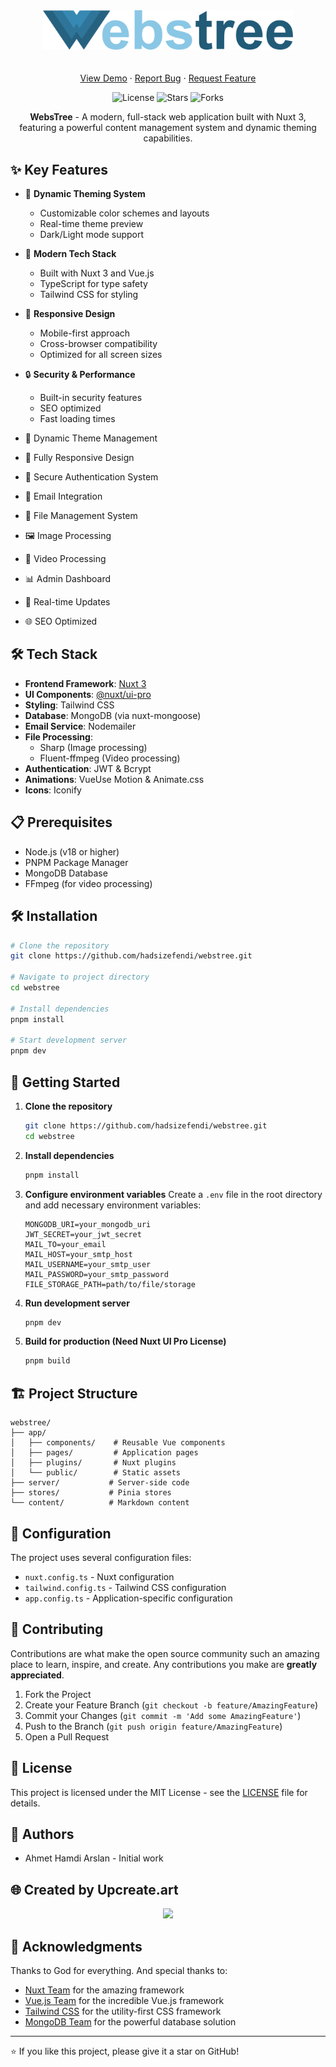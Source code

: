 <div align="center">
  <img src="./logo.svg" alt="WebsTree Logo" width="400" style="margin-bottom: 20px;"/>

  <p align="center">
    <a href="https://webstree.com">View Demo</a>
    ·
    <a href="https://github.com/hadsizefendi/webstree/issues">Report Bug</a>
    ·
    <a href="https://github.com/hadsizefendi/webstree/issues">Request Feature</a>
  </p>

  <p align="center">
    <img src="https://img.shields.io/github/license/hadsizefendi/webstree" alt="License">
    <img src="https://img.shields.io/github/stars/hadsizefendi/webstree" alt="Stars">
    <img src="https://img.shields.io/github/forks/hadsizefendi/webstree" alt="Forks">
  </p>


  <p align="center">
    <strong>WebsTree</strong> - A modern, full-stack web application built with Nuxt 3, featuring a powerful content management system and dynamic theming capabilities.
  </p>

</div>

## ✨ Key Features

- 🎨 **Dynamic Theming System**
  - Customizable color schemes and layouts
  - Real-time theme preview
  - Dark/Light mode support

- 🚀 **Modern Tech Stack**
  - Built with Nuxt 3 and Vue.js
  - TypeScript for type safety
  - Tailwind CSS for styling

- 📱 **Responsive Design**
  - Mobile-first approach
  - Cross-browser compatibility
  - Optimized for all screen sizes

- 🔒 **Security & Performance**
  - Built-in security features
  - SEO optimized
  - Fast loading times

- 🎨 Dynamic Theme Management
- 📱 Fully Responsive Design
- 🔐 Secure Authentication System
- 📧 Email Integration
- 📁 File Management System
- 🖼️ Image Processing
- 🎥 Video Processing
- 📊 Admin Dashboard
- 🔄 Real-time Updates
- 🌐 SEO Optimized

## 🛠️ Tech Stack

- **Frontend Framework**: [Nuxt 3](https://nuxt.com/)
- **UI Components**: [@nuxt/ui-pro](https://ui.nuxt.com/)
- **Styling**: Tailwind CSS
- **Database**: MongoDB (via nuxt-mongoose)
- **Email Service**: Nodemailer
- **File Processing**: 
  - Sharp (Image processing)
  - Fluent-ffmpeg (Video processing)
- **Authentication**: JWT & Bcrypt
- **Animations**: VueUse Motion & Animate.css
- **Icons**: Iconify

## 📋 Prerequisites

- Node.js (v18 or higher)
- PNPM Package Manager
- MongoDB Database
- FFmpeg (for video processing)

## 🛠️ Installation

```bash
# Clone the repository
git clone https://github.com/hadsizefendi/webstree.git

# Navigate to project directory
cd webstree

# Install dependencies
pnpm install

# Start development server
pnpm dev
```

## 🚀 Getting Started

1. **Clone the repository**
   ```bash
   git clone https://github.com/hadsizefendi/webstree.git
   cd webstree
   ```

2. **Install dependencies**
   ```bash
   pnpm install
   ```

3. **Configure environment variables**
   Create a `.env` file in the root directory and add necessary environment variables:
   ```env
   MONGODB_URI=your_mongodb_uri
   JWT_SECRET=your_jwt_secret
   MAIL_TO=your_email
   MAIL_HOST=your_smtp_host
   MAIL_USERNAME=your_smtp_user
   MAIL_PASSWORD=your_smtp_password
   FILE_STORAGE_PATH=path/to/file/storage
   ```

4. **Run development server**
   ```bash
   pnpm dev
   ```

5. **Build for production (Need Nuxt UI Pro License)**
   ```bash
   pnpm build
   ```

## 🏗️ Project Structure

```
webstree/
├── app/
│   ├── components/    # Reusable Vue components
│   ├── pages/         # Application pages
│   ├── plugins/       # Nuxt plugins
│   └── public/        # Static assets
├── server/           # Server-side code
├── stores/           # Pinia stores
└── content/          # Markdown content
```

## 🔧 Configuration

The project uses several configuration files:
- `nuxt.config.ts` - Nuxt configuration
- `tailwind.config.ts` - Tailwind CSS configuration
- `app.config.ts` - Application-specific configuration

## 🤝 Contributing

Contributions are what make the open source community such an amazing place to learn, inspire, and create. Any contributions you make are **greatly appreciated**.

1. Fork the Project
2. Create your Feature Branch (`git checkout -b feature/AmazingFeature`)
3. Commit your Changes (`git commit -m 'Add some AmazingFeature'`)
4. Push to the Branch (`git push origin feature/AmazingFeature`)
5. Open a Pull Request

## 📝 License

This project is licensed under the MIT License - see the [LICENSE](LICENSE) file for details.

## 👥 Authors

- Ahmet Hamdi Arslan - Initial work

## 🌐 Created by Upcreate.art

<p align="center">
 <a href="https://upcreate.art" target="_blank"><img src="https://hadsizefendi.com/up.webp" width="60"></a>
</p>

## 🙏 Acknowledgments

Thanks to God for everything. And special thanks to:
- [Nuxt Team](https://nuxt.com/) for the amazing framework
- [Vue.js Team](https://vuejs.org/) for the incredible Vue.js framework
- [Tailwind CSS](https://tailwindcss.com/) for the utility-first CSS framework
- [MongoDB Team](https://www.mongodb.com/) for the powerful database solution

---

⭐️ If you like this project, please give it a star on GitHub!